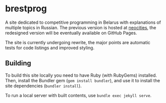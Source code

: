 # brestprog

A site dedicated to competitive programming in Belarus with
explanations of multiple topics in Russian.
The previous version is hosted at
[neocities](http://brestprog.neocities.org/), the redesigned
version will be eventually available on GitHub Pages.

The site is currently undergoing rewrite, the major points are
automatic tests for code listings and improved styling. 

## Building

To build this site locally you need to have Ruby (with RubyGems)
installed. Then, install the Bundler gem (`gem install bundler`),
and use it to install the site dependencies (`bundler install`).

To run a local server with built contents, use `bundle exec jekyll serve`.
